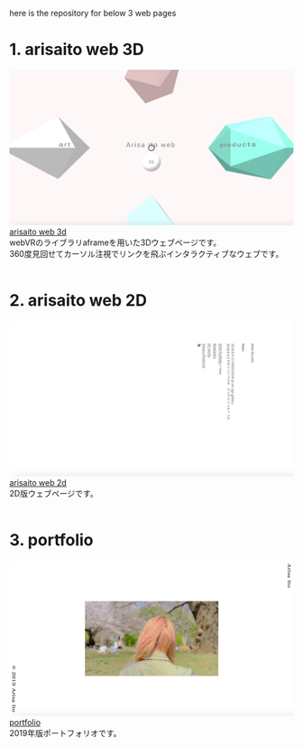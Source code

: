 here is the repository for below 3 web pages

# 1. arisaito web 3D
![3dweb](src/img/3dweb.png)
[arisaito web 3d](https://arisaito.github.io/web/) <br>
webVRのライブラリaframeを用いた3Dウェブページです。<br>
360度見回せてカーソル注視でリンクを飛ぶインタラクティブなウェブです。
<br><br>

# 2. arisaito web 2D
![2dweb](src/img/2dweb.png)
[arisaito web 2d](https://arisaito.github.io/web/2D/2Dweb.html) <br>
2D版ウェブページです。
<br><br>

# 3. portfolio
![pf](src/img/portfolio.png)
[portfolio](https://arisaito.github.io/web/2D/portfolio.html) <br>
2019年版ポートフォリオです。

